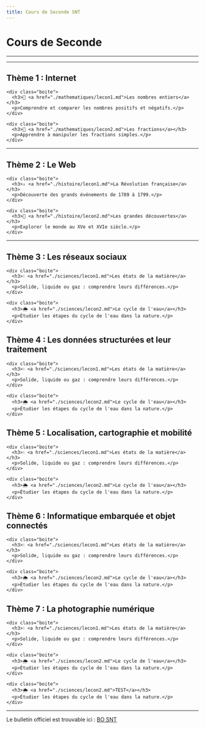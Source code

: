```yaml
---
title: Cours de Seconde SNT
---
```


# Cours de Seconde

---

<link rel="stylesheet" href="../assets/style.css" />

---

## Thème 1 : Internet

<div class="cours-section">
  <div class="boites-lecons">

    <div class="boite">
      <h3>🔢 <a href="./mathematiques/lecon1.md">Les nombres entiers</a></h3>
      <p>Comprendre et comparer les nombres positifs et négatifs.</p>
    </div>

    <div class="boite">
      <h3>🧮 <a href="./mathematiques/lecon2.md">Les fractions</a></h3>
      <p>Apprendre à manipuler les fractions simples.</p>
    </div>

  </div>
</div>

---

## Thème 2 : Le Web

<div class="cours-section">
  <div class="boites-lecons">

    <div class="boite">
      <h3>⚔️ <a href="./histoire/lecon1.md">La Révolution française</a></h3>
      <p>Découverte des grands événements de 1789 à 1799.</p>
    </div>

    <div class="boite">
      <h3>🧭 <a href="./histoire/lecon2.md">Les grandes découvertes</a></h3>
      <p>Explorer le monde au XVe et XVIe siècle.</p>
    </div>

  </div>
</div>

---

## Thème 3 : Les réseaux sociaux

<div class="cours-section">
  <div class="boites-lecons">

    <div class="boite">
      <h3>💧 <a href="./sciences/lecon1.md">Les états de la matière</a></h3>
      <p>Solide, liquide ou gaz : comprendre leurs différences.</p>
    </div>

    <div class="boite">
      <h3>🌦️ <a href="./sciences/lecon2.md">Le cycle de l'eau</a></h3>
      <p>Étudier les étapes du cycle de l'eau dans la nature.</p>
    </div>

  </div>
</div>

## Thème 4 : Les données structurées et leur traitement

<div class="cours-section">
  <div class="boites-lecons">

    <div class="boite">
      <h3>💧 <a href="./sciences/lecon1.md">Les états de la matière</a></h3>
      <p>Solide, liquide ou gaz : comprendre leurs différences.</p>
    </div>

    <div class="boite">
      <h3>🌦️ <a href="./sciences/lecon2.md">Le cycle de l'eau</a></h3>
      <p>Étudier les étapes du cycle de l'eau dans la nature.</p>
    </div>

  </div>
</div>

## Thème 5 : Localisation, cartographie et mobilité

<div class="cours-section">
  <div class="boites-lecons">

    <div class="boite">
      <h3>💧 <a href="./sciences/lecon1.md">Les états de la matière</a></h3>
      <p>Solide, liquide ou gaz : comprendre leurs différences.</p>
    </div>

    <div class="boite">
      <h3>🌦️ <a href="./sciences/lecon2.md">Le cycle de l'eau</a></h3>
      <p>Étudier les étapes du cycle de l'eau dans la nature.</p>
    </div>

  </div>
</div>

## Thème 6 : Informatique embarquée et objet connectés

<div class="cours-section">
  <div class="boites-lecons">

    <div class="boite">
      <h3>💧 <a href="./sciences/lecon1.md">Les états de la matière</a></h3>
      <p>Solide, liquide ou gaz : comprendre leurs différences.</p>
    </div>

    <div class="boite">
      <h3>🌦️ <a href="./sciences/lecon2.md">Le cycle de l'eau</a></h3>
      <p>Étudier les étapes du cycle de l'eau dans la nature.</p>
    </div>

  </div>
</div>

## Thème 7 : La photographie numérique

<div class="cours-section">
  <div class="boites-lecons">

    <div class="boite">
      <h3>💧 <a href="./sciences/lecon1.md">Les états de la matière</a></h3>
      <p>Solide, liquide ou gaz : comprendre leurs différences.</p>
    </div>

    <div class="boite">
      <h3>🌦️ <a href="./sciences/lecon2.md">Le cycle de l'eau</a></h3>
      <p>Étudier les étapes du cycle de l'eau dans la nature.</p>
    </div>

    <div class="boite">
      <h3>🌦️ <a href="./sciences/lecon2.md">TEST</a></h3>
      <p>Étudier les étapes du cycle de l'eau dans la nature.</p>
    </div>

  </div>
</div>

---

Le bulletin officiel est trouvable ici : [BO SNT](BO_SNT.pdf)

